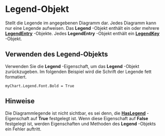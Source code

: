 
# Legend-Objekt

Stellt die Legende im angegebenen Diagramm dar. Jedes Diagramm kann nur eine Legende aufweisen. Das  **Legend** -Objekt enthält ein oder mehrere **[LegendEntry](a242fdab-ebb4-f5de-04ae-d6b70cea1640.md)** -Objekte. Jedes **LegendEntry** -Objekt enthält ein **[LegendKey](ab90cb64-1f81-dfcb-7542-cba68964acba.md)** -Objekt.


## Verwenden des Legend-Objekts

Verwenden Sie die  **Legend** -Eigenschaft, um das **Legend** -Objekt zurückzugeben. Im folgenden Beispiel wird die Schrift der Legende fett formatiert.


```
myChart.Legend.Font.Bold = True
```


## Hinweise

Die Diagrammlegende ist nicht sichtbar, es sei denn, die  **[HasLegend](b4dbef39-9d83-2f6e-fe06-8ca38cceeeec.md)** -Eigenschaft auf **True** festgelegt ist. Wenn diese Eigenschaft auf **False** festgelegt ist, werden Eigenschaften und Methoden des **Legend** -Objekts ein Fehler auftritt.

